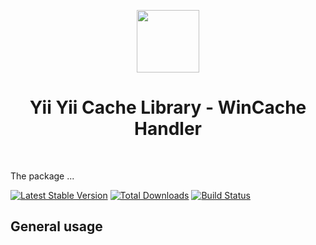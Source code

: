 <p align="center">
    <a href="https://github.com/yiisoft" target="_blank">
        <img src="https://avatars0.githubusercontent.com/u/993323" height="100px">
    </a>
    <h1 align="center">Yii Yii Cache Library - WinCache Handler</h1>
    <br>
</p>

The package ...

[![Latest Stable Version](https://poser.pugx.org/yiisoft/cache-wincache/v/stable.png)](https://packagist.org/packages/yiisoft/cache-wincache)
[![Total Downloads](https://poser.pugx.org/yiisoft/cache-wincache/downloads.png)](https://packagist.org/packages/yiisoft/cache-wincache)
[![Build Status](https://ci.appveyor.com/api/projects/status/qh46x5yf67k3i9hc/branch/master?svg=true)](https://ci.appveyor.com/project/samdark/cache-wincache)

## General usage

